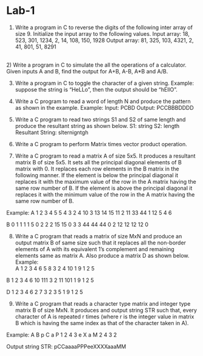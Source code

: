 # Lab-1
1)	Write a program in C to reverse the digits of the following inter array of size 9. Initialize the input array to the following values.
Input array: 18, 523, 301, 1234, 2, 14, 108, 150, 1928
Output array: 81, 325, 103, 4321, 2, 41, 801, 51, 8291
<br>
2)	Write a program in C to simulate the all the operations of a calculator. Given inputs A and B, find the output for A+B, A-B, A*B and A/B. 

3)	Write a program in C to toggle the character of a given string. 
Example: suppose the string is “HeLLo”, then the output should be “hEllO”.

4)	Write a C program to read a word of length N and produce the pattern as shown in the example.
Example: Input: PCBD      Output: PCCBBBDDDD

5)	Write a C program to read two strings S1 and S2 of same length and produce the resultant string as shown below.
S1: string      S2: length     Resultant String: slternigntgh

6)	Write a C program to perform Matrix times vector product operation.

7)	Write a C program to read a matrix A of size 5x5. It produces a resultant matrix B of size 5x5. It sets all the principal diagonal elements of B matrix with 0. It replaces each row elements in the B matrix in the following manner. If the element is below the principal diagonal it replaces it with the maximum value of the row in the A matrix having the same row number of B. If the element is above the principal diagonal it replaces it with the minimum value of the row in the A matrix having the same row number of B. 

Example: 
A
1	2	3	4	5
5	4	3	2	4
10	3	13	14	15
11	2	11	33	44
1	12	5	4	6



B
0	1	1	1	1
5	0	2	2	2
15	15	0	3	3
44	44	44	0	2
12	12	12	12	0

8)	Write a C program that reads a matrix of size MxN and produce an output matrix B of same size such that it replaces all the non-border elements of A with its equivalent 1’s complement and remaining elements same as matrix A. Also produce a matrix D as shown below.
Example:  
A
1	2	3	4
6	5	8	3
2	4	10	1
9	1	2	5

B
1	2	3	4
6	10	111	3
2	11	101	1
9	1	2	5

D
1	2	3	4
6	2	7	3
2	3	5	1
9	1	2	5

9)	Write a C program that reads a character type matrix and integer type matrix B of size MxN. It produces and output string STR such that, every character of A is repeated r times (where r is the integer value in matrix B which is having the same index as that of the character taken in A). 

Example:              A					B
		p     C    a    P 		                     1   2   4   3
		e    X     a    M                                       2   4    3   2

Output string STR: pCCaaaaPPPeeXXXXaaaMM
